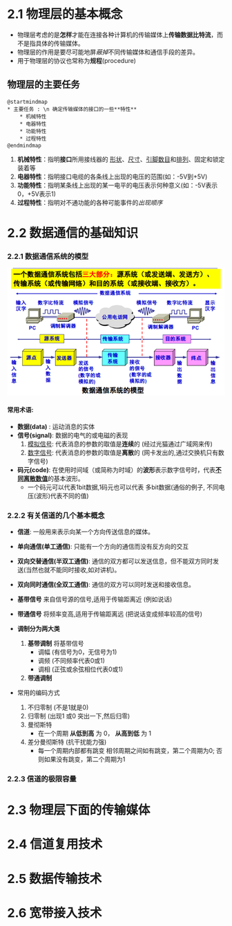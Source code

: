 # 2.1 物理层的基本概念

* 物理层考虑的是**怎样**才能在连接各种计算机的传输媒体上**传输数据比特流**，而不是指具体的传输媒体。
* 物理层的作用是要尽可能地屏*蔽掉*不同传输媒体和通信手段的差异。
* 用于物理层的协议也常称为**规程**(procedure)

## 物理层的主要任务
```plantuml
@startmindmap
* 主要任务 : \n 确定传输媒体的接口的一些**特性**
	* 机械特性
	* 电器特性
	* 功能特性
	* 过程特性
@endmindmap
```
1. **机械特性**：指明**接口**所用接线器的   <u>形状</u>、<u>尺寸</u>、<u>引脚数目</u>和<u>排列</u>、固定和锁定装着等
2. **电器特性**：指明接口电缆的各条线上出现的电压的范围(如：-5V到+5V)
3. **功能特性**：指明某条线上出现的某一电平的电压表示何种意义(如：-5V表示0，+5V表示1)
4. **过程特性**：指明对不通功能的各种可能事件的*出现顺序*


# 2.2 数据通信的基础知识

### 2.2.1 数据通信系统的模型
![模型](picture/2.2.1_1.png "opt title")

#### 常用术语:
* **数据(data)** : 运动消息的实体
* **信号(signal)**: 数据的电气的或电磁的表现
	1. <u>模拟信号</u>: 代表消息的参数的取值是**连续**的 (经过光猫通过广域网来传)
	2. <u>数字信号</u>: 代表消息的参数的取值是**离散**的 (网卡发出的,通过交换机只有数字信号)
* **码元(code)**: 在使用时间域（或简称为时域）的**波形**表示数字信号时，代表<u><b>不同离散数值</b></u>的基本波形。
	* 一个码元可以代表1bit数据,1码元也可以代表 多bit数据(通俗的例子, 不同电压(波形)代表不同的值)


### 2.2.2 有关信道的几个基本概念
* **信道**: 一般用来表示向某一个方向传送信息的媒体。
* **单向通信(单工通信)**: 只能有一个方向的通信而没有反方向的交互
* **双向交替通信(半双工通信)**: 通信的双方都可以发送信息，但不能双方同时发送(当然也就不能同时接收,如对讲机)。
* **双向同时通信(全双工通信)**: 通信的双方可以同时发送和接收信息。
* **基带信号** 来自信号源的信号,适用于传输距离近 (例如说话)
* **带通信号** 将频率变高,适用于传输距离远 (把说话变成频率较高的信号)
* **调制分为两大类**
	1. **基带调制** 将基带信号
		* 调幅 (有信号为0，无信号为1)
		* 调频 (不同频率代表0或1)
		* 调相 (正弦或余弦相位代表0或1)
	2. **带通调制**

* 常用的编码方式
	1. 不归零制 (不是1就是0)
	2. 归零制 (出现1 或0 突出一下,然后归零)
	3. 曼彻斯特
		* 在一个周期 **从低到高** 为 0， **从高到低** 为 1
	4. 差分曼彻斯特 (抗干扰能力强)
		* 每一个周期内部都有跳变  相邻周期之间如有跳变，第二个周期为0; 否则如果没有跳变，第二个周期为1

### 2.2.3 信道的极限容量

# 2.3 物理层下面的传输媒体

# 2.4 信道复用技术

# 2.5 数据传输技术

# 2.6 宽带接入技术

